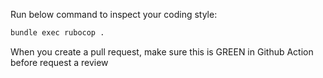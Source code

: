 Run below command to inspect your coding style:

```bash
bundle exec rubocop .
```

When you create a pull request, make sure this is GREEN in Github Action before request a review
